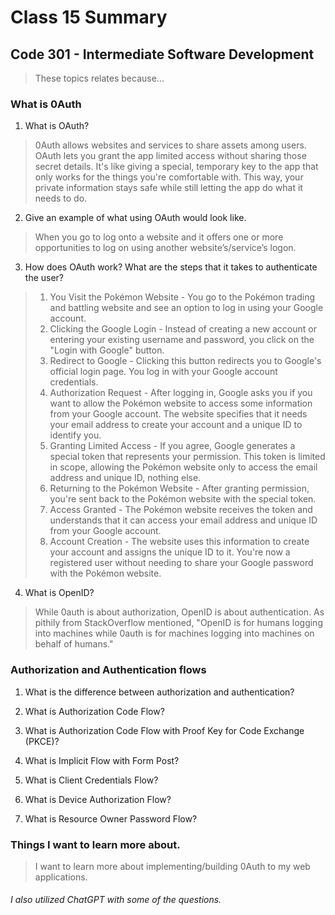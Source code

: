 # Class 15 Summary
## Code 301 - Intermediate Software Development

> These topics relates because...

### What is 0Auth
1. What is OAuth?
> 0Auth allows websites and services to share assets among users. OAuth lets you grant the app limited access without sharing those secret details. It's like giving a special, temporary key to the app that only works for the things you're comfortable with. This way, your private information stays safe while still letting the app do what it needs to do.
2. Give an example of what using OAuth would look like.
> When you go to log onto a website and it offers one or more opportunities to log on using another website’s/service’s logon.
3. How does OAuth work? What are the steps that it takes to authenticate the user?
> 1. You Visit the Pokémon Website - You go to the Pokémon trading and battling website and see an option to log in using your Google account.
> 2. Clicking the Google Login - Instead of creating a new account or entering your existing username and password, you click on the "Login with Google" button.
> 3. Redirect to Google - Clicking this button redirects you to Google's official login page. You log in with your Google account credentials.
> 4. Authorization Request - After logging in, Google asks you if you want to allow the Pokémon website to access some information from your Google account. The website specifies that it needs your email address to create your account and a unique ID to identify you.
> 5. Granting Limited Access - If you agree, Google generates a special token that represents your permission. This token is limited in scope, allowing the Pokémon website only to access the email address and unique ID, nothing else.
> 6. Returning to the Pokémon Website - After granting permission, you're sent back to the Pokémon website with the special token.
> 7. Access Granted - The Pokémon website receives the token and understands that it can access your email address and unique ID from your Google account.
> 8. Account Creation -  The website uses this information to create your account and assigns the unique ID to it. You're now a registered user without needing to share your Google password with the Pokémon website.
4. What is OpenID?
> While 0auth is about authorization, OpenID is about authentication. As pithily from StackOverflow mentioned, "OpenID is for humans logging into machines while 0auth is for machines logging into machines on behalf of humans."

### Authorization and Authentication flows
1. What is the difference between authorization and authentication?
> 
2. What is Authorization Code Flow?
> 
3. What is Authorization Code Flow with Proof Key for Code Exchange (PKCE)?
> 
4. What is Implicit Flow with Form Post?
> 
5. What is Client Credentials Flow?
> 
6. What is Device Authorization Flow?
> 
7. What is Resource Owner Password Flow?
> 

### Things I want to learn more about.
> I want to learn more about implementing/building 0Auth to my web applications.


###### I also utilized ChatGPT with some of the questions.